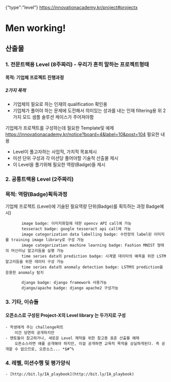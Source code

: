 {"type":"level"}
https://innovationacademy.kr/project#projectx 
# Men working!

## 산출물
### 1. 전문트랙용 Level (8주짜리) - 우리가 흔히 말하는 프로젝트형태
#### 목적: 기업체 프로젝트 진행과정 
##### 2가지 목적
   - 기업체의 필요로 하는 인재의 qualification 확인용
   - 기업체가 풀어야 하는 문제에 도전해서 의미있는 성과를 내는 인재 filtering용
   위 2가지 모드 샘플 솔루션 케이스가 주어져야함
  
   기업체가 프로젝트를 구성하는데 필요한 Template및 예제  
       https://innovationacademy.kr/notice?board=4&label=10&post=104 
   필요한 내용
   - Level이 풀고자하는 사업적, 가치적 목표제시
   - 미션 단위 구성과 각 미션당 풀어야할 기술적 산출물 제시
   - 이 Level을 풀기위해 필요한 역량(Badge)들 제시
   
### 2. 공통트랙용 Level (2주짜리)
### 목적: 역량(Badge)획득과정 
   기업체 프로젝트 (Level)에 기술된 필요역량 단위(Badge)를 획득하는 과정 
   Badge예시)
````
       image badge: 이미지화일에 대한 opencv API call에 가능
       tesseract badge: google tesseract api call에 가능
       image categorization data labelling badge: 수만장의 label된 이미지를 training image library로 구성 가능
       image categorization machine learning badge: Fashion MNIST 형태의 머신러닝 알고리듬을 실행 가능
       time series data의 prediction badge: 시계열 데이타의 예측을 위한 LSTM 알고리듬을 위한 데이타 구성 가능
       time series data의 anomaly detection badge: LSTM의 prediction을 응용한 anomaly 탐지
       
       django badge: django framework 사용가능
       django/apache badge: django apache2 구성가능
````       

### 3. 기타, 이슈들
#### 오픈소스로 구성된 Project-X의 Level library 는 두가지로 구성
    - 학생에게 주는 challenge파트
        이건 당연히 공개하지만
    - 멘토들이 참고하거나, 새로운 Level 제작을 위한 참고용 표준 산출물 예제
        오픈소스라면 얘를 공개해야 하지만, 이걸 공개하면 교육적 목적을 상실하게된다. 즉 공개할 수 없으므로, 오픈소스... *$#^%

### 4. 레벨, 미션수행 및 평가양식
    - [http://bit.ly/IA_playbook](http://bit.ly/IA_playbook)
